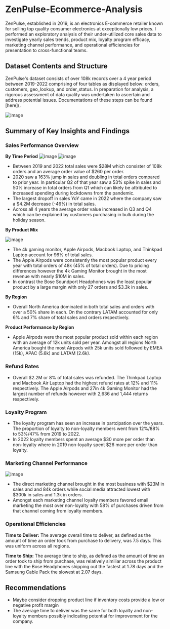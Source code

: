 # ZenPulse-Ecommerce-Analysis

ZenPulse, established in 2019, is an electronics E-commerce retailer known for selling top quality consumer electronics at exceptionally low prices. I performed an exploratory analysis of their under-utilized core sales data to investigate yearly sales trends, product mix, loyalty program efficacy, marketing channel performance, and operational efficiencies for presentation to cross-functional teams.

## Dataset Contents and Structure

ZenPulse's dataset consists of over 108k records over a 4 year period between 2019-2022 comprising of four tables as displayed below: orders, customers, geo_lookup, and order_status. In preparation for analysis, a rigorous assessment of data quality was undertaken to ascertain and address potential issues. Documentations of these steps can be found [here](.

![image](https://github.com/mlatona17/Electronic-Express-eCommerce-Analysis/assets/67985288/db27f1eb-4e48-4e04-bb76-28519240f1f4)


## Summary of Key Insights and Findings

### Sales Performance Overview

**By Time Period**
![image](https://github.com/mlatona17/ZenPulse-Ecommerce-Analysis/assets/67985288/86f1c938-2f4c-45aa-9743-e83a1e287be8)
![image](https://github.com/mlatona17/ZenPulse-Ecommerce-Analysis/assets/67985288/f9847f90-b401-4c3f-970b-1afb5f82e570)


- Between 2019 and 2022 total sales were $28M which consister of 108k orders and an average order value of $260 per order.
- 2020 saw a 163% jump in sales and doubling in total orders compared to prior year. In particular Q2 of that year saw a 53% spike in sales and 50% increase in total orders from Q1 which can likely be attributed to increased spending during lockdowns from the pandemic.
- The largest dropoff in sales YoY came in 2022 where the company saw a $4.2M decrease (-46%) in total sales.
- Across all 4 years the average order value increased in Q3 and Q4 which can be explained by customers purchasing in bulk during the holiday season.


**By Product Mix**

![image](https://github.com/mlatona17/ZenPulse-Ecommerce-Analysis/assets/67985288/78edbadb-19fe-4ac6-b993-a17b5825ecb1)

- The 4k gaming monitor, Apple Airpods, Macbook Laptop, and Thinkpad Laptop account for 96% of total sales.
- The Apple Airpods were consistently the most popular product every year with total orders of 48k (45% of total orders). Due to pricing differences however the 4k Gaming Monitor brought in the most revenue with nearly $10M in sales.
- In contrast the Bose Soundport Headphones was the least popular product by a large margin with only 27 orders and $3.3k in sales.

  
**By Region**
  
- Overall North America dominated in both total sales and orders with over a 50% share in each. On the contrary LATAM accounted for only 6% and 7% share of total sales and orders respectively.

**Product Performance by Region**

- Apple Airpods were the most popular product sold within each region with an average of 12k units sold per year. Amongst all regions North America bought the most Airpods with 25k units sold followed by EMEA (15k), APAC (5.6k) and LATAM (2.6k).


### Refund Rates

- Overall $2.2M or 8% of total sales was refunded. The Thinkpad Laptop and Macbook Air Laptop had the highest refund rates at 12% and 11% respectively. The Apple Airpods and 27in 4k Gaming Monitor had the largest number of refunds however with 2,636 and 1,444 returns respectively.


### Loyalty Program

- The loyalty program has seen an increase in partcipation over the years. The proportion of loyalty to non-loyalty members went from 12%/88% to 53%/47% from 2019 to 2022.
- In 2022 loyalty members spent an average $30 more per order than non-loyalty where in 2019 non-loyalty spent $26 more per order than loyalty.

### Marketing Channel Performance

![image](https://github.com/mlatona17/ZenPulse-Ecommerce-Analysis/assets/67985288/35f7a465-4b37-4c25-b229-a182097ad894)

- The direct marketing channel brought in the most business with $23M in sales and and 84k orders while social media attracted lowest with $300k in sales and 1.3k in orders.
- Amongst each marketing channel loyalty members favored email marketing the most over non-loyalty with 58% of purchases driven from that channel coming from loyalty members. 


### Operational Efficiencies

**Time to Deliver:** The average overall time to deliver, as defined as the amount of time an order took from purchase to delivery, was 7.5 days. This was uniform across all regions.

**Time to Ship:** The average time to ship, as defined as the amount of time an order took to ship from purchase, was relatively similiar across the product line with the Bose Headphones shipping out the fastest at 1.78 days and the Samsung Cable Pack the slowest at 2.07 days.


## Recommendations

- Maybe consider dropping product line if inventory costs provide a low or negative profit margin
- The average time to deliver was the same for both loyalty and non-loyalty members possibly indicating potential for improvement for the company.



